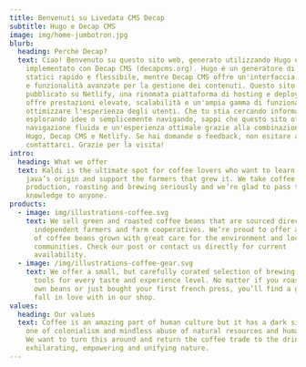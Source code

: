 ```yaml
---
title: Benvenuti su Livedata CMS Decap
subtitle: Hugo e Decap CMS
image: img/home-jumbotron.jpg
blurb:
  heading: Perchè Decap?
  text: Ciao! Benvenuto su questo sito web, generato utilizzando Hugo e
    implementato con Decap CMS (decapcms.org). Hugo è un generatore di siti
    statici rapido e flessibile, mentre Decap CMS offre un'interfaccia intuitiva
    e funzionalità avanzate per la gestione dei contenuti. Questo sito è
    pubblicato su Netlify, una rinomata piattaforma di hosting e deployment che
    offre prestazioni elevate, scalabilità e un'ampia gamma di funzionalità per
    ottimizzare l'esperienza degli utenti. Che tu stia cercando informazioni,
    esplorando idee o semplicemente navigando, sappi che questo sito offre una
    navigazione fluida e un'esperienza ottimale grazie alla combinazione di
    Hugo, Decap CMS e Netlify. Se hai domande o feedback, non esitare a
    contattarci. Grazie per la visita!
intro:
  heading: What we offer
  text: Kaldi is the ultimate spot for coffee lovers who want to learn about their
    java’s origin and support the farmers that grew it. We take coffee
    production, roasting and brewing seriously and we’re glad to pass that
    knowledge to anyone.
products:
  - image: img/illustrations-coffee.svg
    text: We sell green and roasted coffee beans that are sourced directly from
      independent farmers and farm cooperatives. We’re proud to offer a variety
      of coffee beans grown with great care for the environment and local
      communities. Check our post or contact us directly for current
      availability.
  - image: /img/illustrations-coffee-gear.svg
    text: We offer a small, but carefully curated selection of brewing gear and
      tools for every taste and experience level. No matter if you roast your
      own beans or just bought your first french press, you’ll find a gadget to
      fall in love with in our shop.
values:
  heading: Our values
  text: Coffee is an amazing part of human culture but it has a dark side too –
    one of colonialism and mindless abuse of natural resources and human lives.
    We want to turn this around and return the coffee trade to the drink’s
    exhilarating, empowering and unifying nature.
---
```

